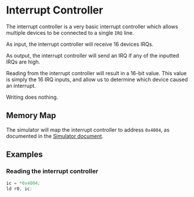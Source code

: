 # Interrupt Controller

The interrupt controller is a very basic interrupt controller which allows multiple devices to be connected to a single `IRQ` line.

As input, the interrupt controller will receive 16 devices IRQs.

As output, the interrupt controller will send an IRQ if any of the inputted IRQs are high.

Reading from the interrupt controller will result in a 16-bit value. This value is simply the 16 IRQ inputs, and allow us to determine which device caused an interrupt.

Writing does nothing.

## Memory Map

The simulator will map the interrupt controller to address `0x4004`, as documented in the [Simulator document](simulator.md#memory-map).

## Examples

### Reading the interrupt controller

```asm
ic = *0x4004;
ld r0, ic;
```
